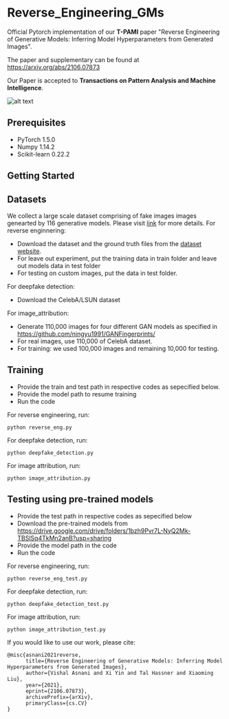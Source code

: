 # Reverse_Engineering_GMs
Official Pytorch implementation of our **T-PAMI** paper "Reverse Engineering of Generative Models: Inferring Model Hyperparameters from Generated Images".

The paper and supplementary can be found at https://arxiv.org/abs/2106.07873

Our Paper is accepted to **Transactions on Pattern Analysis and Machine Intelligence**.  


![alt text](https://github.com/vishal3477/Reverse_Engineering_GMs/blob/main/image/teaser_resized.png?raw=true)
## Prerequisites

- PyTorch 1.5.0
- Numpy 1.14.2
- Scikit-learn 0.22.2

## Getting Started

## Datasets

We collect a large scale dataset comprising of fake images images genearted by 116 generative models. Please visit [link]() for more details. 
For reverse enginnering: 
- Download the dataset and the ground truth files from the [dataset website](). 
- For leave out experiment, put the training data in train folder and leave out models data in test folder
- For testing on custom images, put the data in test folder.

For deepfake detection:
- Download the CelebA/LSUN dataset

For image_attribution:
- Generate 110,000 images for four different GAN models as specified in https://github.com/ningyu1991/GANFingerprints/
- For real images, use 110,000 of CelebA dataset.
- For training: we used 100,000 images and remaining 10,000 for testing.

## Training
- Provide the train and test path in respective codes as sepecified below. 
- Provide the model path to resume training
- Run the code

For reverse engineering, run:
```
python reverse_eng.py
```

For deepfake detection, run: 
```
python deepfake_detection.py
```

For image attribution, run:
```
python image_attribution.py
```

## Testing using pre-trained models
- Provide the test path in respective codes as sepecified below
- Download the pre-trained models from https://drive.google.com/drive/folders/1bzh9Pvr7L-NyQ2Mk-TBSlSq4TkMn2anB?usp=sharing
- Provide the model path in the code
- Run the code

For reverse engineering, run:
```
python reverse_eng_test.py
```
For deepfake detection, run: 
```
python deepfake_detection_test.py
```
For image attribution, run: 
```
python image_attribution_test.py
```

If you would like to use our work, please cite:
```
@misc{asnani2021reverse,
      title={Reverse Engineering of Generative Models: Inferring Model Hyperparameters from Generated Images}, 
      author={Vishal Asnani and Xi Yin and Tal Hassner and Xiaoming Liu},
      year={2021},
      eprint={2106.07873},
      archivePrefix={arXiv},
      primaryClass={cs.CV}
}
```
